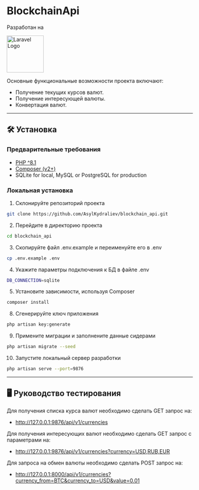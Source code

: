 # BlockchainApi

Разработан на <p><a href="https://laravel.com" target="_blank"><img src="https://raw.githubusercontent.com/laravel/art/master/logo-lockup/5%20SVG/2%20CMYK/1%20Full%20Color/laravel-logolockup-cmyk-red.svg" width="100" alt="Laravel Logo"></a></p>

Основные функциональные возможности проекта включают:

* Получение текущих курсов валют.
* Получение интересующей валюты.
* Конвертация валют.

-----

## 🛠️ Установка

### Предварительные требования

* [PHP ^8.1](https://www.php.net/manual/ru/install.php)
* [Composer (v2+)](https://getcomposer.org/doc/00-intro.md)
* SQLite for local, MySQL or PostgreSQL for production

### Локальная установка

1. Склонируйте репозиторий проекта
```sh
git clone https://github.com/AsylKydraliev/blockchain_api.git
```

2. Перейдите в директорию проекта
```sh
cd blockchain_api
```

3. Скопируйте файл .env.example и переименуйте его в .env
```sh
cp .env.example .env
```

4. Укажите параметры подключения к БД в файле .env
```sh
DB_CONNECTION=sqlite
```

5. Установите зависимости, используя Composer
```sh
composer install
```

8. Сгенерируйте ключ приложения
```sh
php artisan key:generate
```

9. Примените миграции и заполнените данные сидерами
```sh
php artisan migrate --seed
```

10. Запустите локальный сервер разработки
```sh
php artisan serve --port=9876
```

-----

## 🖥️ Руководство тестирования

Для получения списка курса валют необходимо сделать GET запрос на:
* http://127.0.0.1:9876/api/v1/currencies

Для получения интересующих валют необходимо сделать GET запрос с параметрами на:
* http://127.0.0.1:9876/api/v1/currencies?currency=USD,RUB,EUR

Для запроса на обмен валюты необходимо сделать POST запрос на:
* http://127.0.0.1:8000/api/v1/currencies?currency_from=BTC&currency_to=USD&value=0.01
